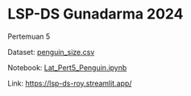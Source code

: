 # LSP-DS Gunadarma 2024

Pertemuan 5

Dataset: [penguin_size.csv](https://github.com/Sakadyk/LSP-DS/blob/main/penguins_model.pkl)

Notebook: [Lat_Pert5_Penguin.ipynb](https://github.com/Sakadyk/LSP-DS/blob/main/Lat_Pert5_Penguin.ipynb)

Link: https://lsp-ds-roy.streamlit.app/
